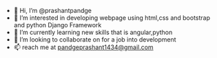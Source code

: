 - 👋 Hi, I’m @prashantpandge
- 👀 I’m interested in developing webpage using html,css and bootstrap and python Django Framework
- 🌱 I’m currently learning new skills that is angular,python 
- 💞️ I’m looking to collaborate on for a job into development
- 📫 reach me at pandgeprashant1434@gmail.com

<!---
prashantpandge/prashantpandge is a ✨ special ✨ repository because its `README.md` (this file) appears on your GitHub profile.
You can click the Preview link to take a look at your changes.
--->
